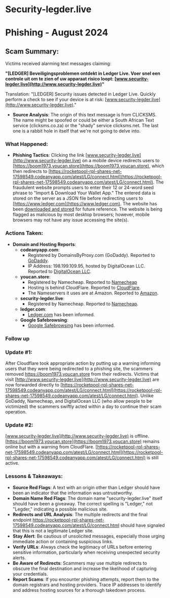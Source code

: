 # Security-legder.live
# Phishing - August 2024

## Scam Summary:
Victims received alarming text messages claiming:

**"[LEDGER] Beveiligingsproblemen ontdekt in Ledger Live. Voer snel een controle uit om te zien of uw apparaat risico loopt: [www.security-legder.live](http://www.security-legder.live)"**

Translation: "[LEDGER] Security issues detected in Ledger Live. Quickly perform a check to see if your device is at risk: [www.security-legder.live](http://www.security-legder.live)."

- **Source Analysis**: The origin of this text message is from CLICKSMS. The name might be spoofed or could be either a South African Text service (clicksms.co.za) or the "shady" service clicksms.net. The last one is a rabbit hole in itself that we're not going to delve into.

### What Happened:
- **Phishing Tactics**: Clicking the link [www.security-legder.live](http://www.security-legder.live) on a mobile device redirects users to [https://boom1973.youcan.store](https://boom1973.youcan.store), which then redirects to [https://rocketpool-rpl-shares-net-17598549.codeanyapp.com/atest/LG/connect.html](https://rocketpool-rpl-shares-net-17598549.codeanyapp.com/atest/LG/connect.html). The fraudulent website prompts users to enter their 12 or 24-word seed phrase to "Import & Download Your Wallet App." The entered data is stored on the server as a JSON file before redirecting users to [https://www.ledger.com](https://www.ledger.com). The website has been [downloaded and stored](security-legder.live/rocketpool-rpl-shares-net-17598549.codeanyapp.com.zip) for future reference. The website is being flagged as malicious by most desktop browsers; however, mobile browsers may not have any issue accessing the site(s).

### Actions Taken:
- **Domain and Hosting Reports**:
  - **codeanyapp.com**:
    - Registered by DomainsByProxy.com (GoDaddy). Reported to [GoDaddy](https://supportcenter.godaddy.com/abusereport).
    - IP Address: 198.199.109.95, hosted by DigitalOcean LLC. Reported to [DigitalOcean LLC](https://www.digitalocean.com/company/contact/abuse).
  - **youcan.store**:
    - Registered by Namecheap. Reported to [Namecheap](https://www.namecheap.com/support/knowledgebase/article.aspx/9196/5/how-and-where-can-i-file-abuse-complaints/)
    - Hosting is behind CloudFlare. Reported to [CloudFlare](https://www.cloudflare.com/trust-hub/reporting-abuse/).
    - The Nameservers it uses are at Amazon. Reported to [Amazon](https://aws.amazon.com/forms/report-abuse).
  - **security-legder.live**:
    - Registered by Namecheap. Reported to [Namecheap](https://www.namecheap.com/support/knowledgebase/article.aspx/9196/5/how-and-where-can-i-file-abuse-complaints/).
  - **ledger.com**:
    - [Ledger.com](https://www.ledger.com/phishing-campaigns-status#help-us) has been informed.
  - **Google Safebrowsing**:
    - [Google Safebrowsing](https://safebrowsing.google.com/safebrowsing/report_phish/?hl=en) has been informed.

### Follow up 
### Update #1:
After Cloudflare took appropriate action by putting up a warning informing users that they were being redirected to a phishing site, the scammers removed https://boom1973.youcan.store from their redirects. Victims that visit [http://www.security-legder.live](http://www.security-legder.live) are now forwarded directly to [https://rocketpool-rpl-shares-net-17598549.codeanyapp.com/atest/LG/connect.html](https://rocketpool-rpl-shares-net-17598549.codeanyapp.com/atest/LG/connect.html). Unlike GoDaddy, Namecheap, and DigitalOcean LLC (who allow people to be victimized) the scammers swiftly acted within a day to continue their scam operation.

### Update #2:
[www.security-legder.live](http://www.security-legder.live) is offline. [https://boom1973.youcan.store](https://boom1973.youcan.store) remains online but with a warning from CloudFlare. [https://rocketpool-rpl-shares-net-17598549.codeanyapp.com/atest/LG/connect.html](https://rocketpool-rpl-shares-net-17598549.codeanyapp.com/atest/LG/connect.html) is still active.

### Lessons & Takeaways:
- **Source Red Flags**: A text with an origin other than Ledger should have been an indicator that the information was untrustworthy.
- **Domain Name Red Flags**: The domain name "security-legder.live" itself should have been a giveaway. The correct spelling is "Ledger," not "Legder," indicating a possible malicious site.
- **Redirects and URL Analysis**: The multiple redirects and the final endpoint https://rocketpool-rpl-shares-net-17598549.codeanyapp.com/atest/LG/connect.html should have signaled that this is not a legitimate Ledger site.
- **Stay Alert**: Be cautious of unsolicited messages, especially those urging immediate action or containing suspicious links.
- **Verify URLs**: Always check the legitimacy of URLs before entering sensitive information, particularly when receiving unexpected security alerts.
- **Be Aware of Redirects**: Scammers may use multiple redirects to obscure the final destination and increase the likelihood of capturing your credentials.
- **Report Scams**: If you encounter phishing attempts, report them to the domain registrars and hosting providers. Trace IP addresses to identify and address hosting sources for a thorough takedown process.

